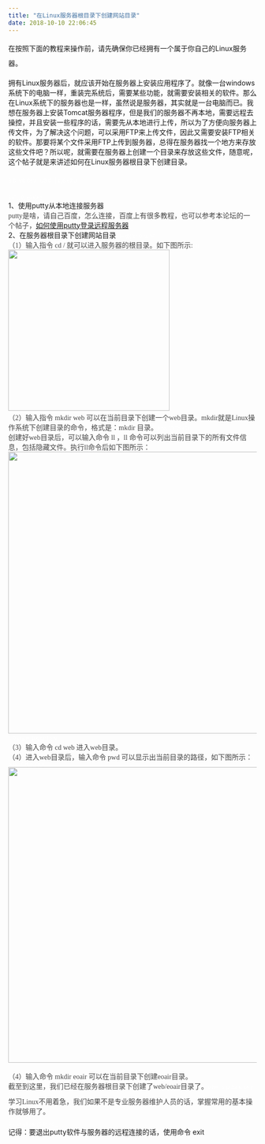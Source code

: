 ```yaml
---
title: "在Linux服务器根目录下创建网站目录"
date: 2018-10-10 22:06:45
---
```


<p style="word-wrap: break-word; margin-bottom: 0px; padding: 0px; line-height: 30px;">在按照下面的教程来操作前，请先确保你已经拥有一个属于你自己的Linux服务器。</p><p>拥有Linux服务器后，就应该开始在服务器上安装应用程序了。就像一台windows系统下的电脑一样，重装完系统后，需要某些功能，就需要安装相关的软件。那么在Linux系统下的服务器也是一样，虽然说是服务器，其实就是一台电脑而已。我想在服务器上安装Tomcat服务器程序，但是我们的服务器不再本地，需要远程去操控，并且安装一些程序的话，需要先从本地进行上传，所以为了方便向服务器上传文件，为了解决这个问题，可以采用FTP来上传文件，因此又需要安装FTP相关的软件。那要将某个文件采用FTP上传到服务器，总得在服务器找一个地方来存放这些文件吧？所以呢，就需要在服务器上创建一个目录来存放这些文件，随意呢，这个帖子就是来讲述如何在Linux服务器根目录下创建目录。<br></p><p style="word-wrap: break-word; margin-bottom: 0px; padding: 0px; line-height: 30px;"><font color="#ffffff"><span style="font-size: 10px;">3 S. V$ C! V- U3 C- |4 j5 e7 J</span></font><br style="word-wrap: break-word;"></p><p><font color="#ffffff" face="Tahoma, Microsoft Yahei, Simsun"><span style="font-size: 10px;">5 n' c, P; g9 K# }</span></font><br style="word-wrap: break-word;"><span style="word-wrap: break-word;">1、使用putty从本地连接服务器</span><br style="word-wrap: break-word;"><font color="#444444" face="Tahoma, Microsoft Yahei, Simsun">putty是啥，请自己百度，怎么连接，百度上有很多教程，也可以参考本论坛的一个帖子，</font><a href="http://oldask.openluat.com/article/97" target="_blank">如何使用putty登录远程服务器</a><br style="word-wrap: break-word;"><span style="word-wrap: break-word;">2、在服务器根目录下创建网站目录</span><font color="#ffffff" face="Tahoma, Microsoft Yahei, Simsun"><span style="font-size: 10px;">0 b- @( h* O  u; W</span></font><br style="word-wrap: break-word;"><font color="#444444" face="Tahoma, Microsoft Yahei, Simsun">（1）输入指令 cd / 就可以进入服务器的根目录。如下图所示:</font><font color="#ffffff" face="Tahoma, Microsoft Yahei, Simsun"><span style="font-size: 10px;">" l! </span></font><br style="word-wrap: break-word;"><ignore_js_op style="word-wrap: break-word;"><img id="aimg_1374" aid="1374" src="http://bbs.qdclab.com/data/attachment/forum/201511/19/192416ox52xp7yyxpnmn2h.jpg" zoomfile="data/attachment/forum/201511/19/192416ox52xp7yyxpnmn2h.jpg" file="data/attachment/forum/201511/19/192416ox52xp7yyxpnmn2h.jpg" class="zoom" width="327" inpost="1" style="word-wrap: break-word; cursor: pointer;"> </ignore_js_op><br style="word-wrap: break-word;"><font color="#444444" face="Tahoma, Microsoft Yahei, Simsun">（2）输入指令 mkdir web 可以在当前目录下创建一个web目录。mkdir就是Linux操作系统下创建目录的命令，格式是：mkdir 目录。</font><font color="#ffffff" face="Tahoma, Microsoft Yahei, Simsun"><span style="font-size: 10px;">0 h& V) `% {5 l</span></font><br style="word-wrap: break-word;"><font color="#444444" face="Tahoma, Microsoft Yahei, Simsun">创建好web目录后，可以输入命令 ll ，ll 命令可以列出当前目录下的所有文件信息，包括隐藏文件。执行ll命令后如下图所示：</font><br style="word-wrap: break-word;"><ignore_js_op style="word-wrap: break-word;"><img id="aimg_1375" aid="1375" src="http://bbs.qdclab.com/data/attachment/forum/201511/19/192942moxahwlvcmvi98im.jpg" zoomfile="data/attachment/forum/201511/19/192942moxahwlvcmvi98im.jpg" file="data/attachment/forum/201511/19/192942moxahwlvcmvi98im.jpg" class="zoom" width="572" inpost="1" style="word-wrap: break-word; cursor: pointer;"> </ignore_js_op><font color="#ffffff" face="Tahoma, Microsoft Yahei, Simsun"><span style="font-size: 10px;">/ f/ i3 j. R  D& Q" H; N</span></font><br style="word-wrap: break-word;"><font color="#444444" face="Tahoma, Microsoft Yahei, Simsun">（3）输入命令 cd web 进入web目录。</font><br style="word-wrap: break-word;"><font color="#444444" face="Tahoma, Microsoft Yahei, Simsun">（4）进入web目录后，输入命令 pwd 可以显示出当前目录的路径，如下图所示：</font><font color="#ffffff" face="Tahoma, Microsoft Yahei, Simsun"><span style="font-size: 10px;">) |# P- _( g9 j5 O! u</span></font><br style="word-wrap: break-word;"><ignore_js_op style="word-wrap: break-word;"><img id="aimg_1376" aid="1376" src="http://bbs.qdclab.com/data/attachment/forum/201511/19/193249yf6k7nxh5v5vfkg6.jpg" zoomfile="data/attachment/forum/201511/19/193249yf6k7nxh5v5vfkg6.jpg" file="data/attachment/forum/201511/19/193249yf6k7nxh5v5vfkg6.jpg" class="zoom" width="600" inpost="1" style="word-wrap: break-word; cursor: pointer;"> </ignore_js_op><br style="word-wrap: break-word;"><font color="#444444" face="Tahoma, Microsoft Yahei, Simsun">（4）输入命令 mkdir eoair 可以在当前目录下创建eoair目录。</font><br style="word-wrap: break-word;"><font color="#444444" face="Tahoma, Microsoft Yahei, Simsun">截至到这里，我们已经在服务器根目录下创建了web/eoair目录了。</font><font color="#ffffff" face="Tahoma, Microsoft Yahei, Simsun"><span style="font-size: 10px;">0 H8 _$ }2 X4 k. L8 }' O/ E</span></font><br style="word-wrap: break-word;"><font color="#444444" face="Tahoma, Microsoft Yahei, Simsun">学习Linux不用着急，我们如果不是专业服务器维护人员的话，掌握常用的基本操作就够用了。</font><br style="word-wrap: break-word;"><font color="#ffffff" face="Tahoma, Microsoft Yahei, Simsun"><span style="font-size: 10px;">- r4 m6 ]* t  c- B</span></font><br style="word-wrap: break-word;"><font color="#ffffff" face="Tahoma, Microsoft Yahei, Simsun"><span style="font-size: 10px;">5 }' x+ q1 p& {8 P* ~8 _</span></font><br style="word-wrap: break-word;"><span style="word-wrap: break-word;">记得：要退出putty软件与服务器的远程连接的话，使用命令 exit </span><br></p>
